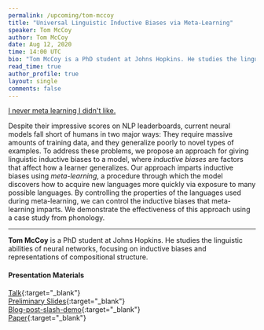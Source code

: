 ```yaml
---
permalink: /upcoming/tom-mccoy
title: "Universal Linguistic Inductive Biases via Meta-Learning"
speaker: Tom McCoy
author: Tom McCoy
date: Aug 12, 2020
time: 14:00 UTC
bio: "Tom McCoy is a PhD student at Johns Hopkins. He studies the linguistic abilities of neural networks, focusing on inductive biases and representations of compositional structure."
read_time: true
author_profile: true
layout: single
comments: false
---
```


<a href="https://lolmythesis.com/" class="one-line">I never meta learning I didn't like.</a>

Despite their impressive scores on NLP leaderboards, current neural models fall short of humans in two major ways: They require massive amounts of training data, and they generalize poorly to novel types of examples. To address these problems, we propose an approach for giving linguistic inductive biases to a model, where *inductive biases* are factors that affect how a learner generalizes. Our approach imparts inductive biases using *meta-learning*, a procedure through which the model discovers how to acquire new languages more quickly via exposure to many possible languages. By controlling the properties of the languages used during meta-learning, we can control the inductive biases that meta-learning imparts. We demonstrate the effectiveness of this approach using a case study from phonology.

<hr>

**Tom McCoy** is a PhD student at Johns Hopkins. He studies the linguistic abilities of neural networks, focusing on inductive biases and representations of compositional structure.

#### Presentation Materials
<i class="fas fa-fw fa-video"></i> [Talk](https://www.youtube.com/watch?v=2w1jZyLHzsc&list=PL0zsOCvKa2iEqmPV6WGhjuP-tsrUy102C){:target="_blank"}  
<i class="fas fa-fw fa-file-pdf"></i> [Preliminary Slides](https://drive.google.com/file/d/1niCNMguiLbacv5RiECa4N4M3Fff_HydJ/view?usp=sharing){:target="_blank"}  
<i class="fas fa-fw fa-blog"></i> [Blog-post-slash-demo](http://rtmccoy.com/meta-learning-linguistic-biases.html){:target="_blank"}  
<i class="fas fa-fw fa-newspaper"></i> [Paper](https://arxiv.org/pdf/2006.16324.pdf){:target="_blank"}  
